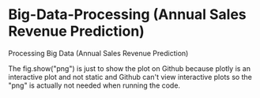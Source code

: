 # Big-Data-Processing (Annual Sales Revenue Prediction)
Processing Big Data (Annual Sales Revenue Prediction)

The fig.show("png") is just to show the plot on Github because plotly is an interactive plot and not static and Github can't view interactive plots so the "png" is actually not needed when running the code.
